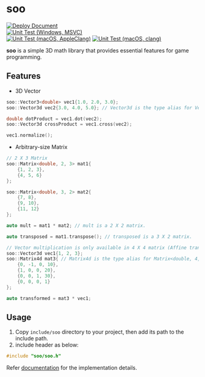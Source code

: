 # soo

[![Deploy Document](https://github.com/notchcamo/soo/actions/workflows/deploy_doxygen.yml/badge.svg)](https://github.com/notchcamo/soo/actions/workflows/deploy_doxygen.yml)  
[![Unit Test (Windows, MSVC)](https://github.com/notchcamo/soo/actions/workflows/unit_test_windows_msvc.yml/badge.svg)](https://github.com/notchcamo/soo/actions/workflows/unit_test_windows_msvc.yml)  
[![Unit Test (macOS, AppleClang)](https://github.com/notchcamo/soo/actions/workflows/unit_test_macos_apple_clang.yml/badge.svg)](https://github.com/notchcamo/soo/actions/workflows/unit_test_macos_apple_clang.yml)
[![Unit Test (macOS, clang)](https://github.com/notchcamo/soo/actions/workflows/unit_test_macos_clang.yml/badge.svg)](https://github.com/notchcamo/soo/actions/workflows/unit_test_macos_clang.yml)  


**soo** is a simple 3D math library that provides essential features for game programming.  

## Features  
* 3D Vector
```c++
soo::Vector3<double> vec1{1.0, 2.0, 3.0};
soo::Vector3d vec2{3.0, 4.0, 5.0}; // Vector3d is the type alias for Vector3<double>.

double dotProduct = vec1.dot(vec2);
soo::Vector3d crossProduct = vec1.cross(vec2);

vec1.normalize();
```
* Arbitrary-size Matrix
```c++
// 2 X 3 Matrix
soo::Matrix<double, 2, 3> mat1{
    {1, 2, 3},
    {4, 5, 6}
};

soo::Matrix<double, 3, 2> mat2{
    {7, 8},
    {9, 10},
    {11, 12}
};

auto mult = mat1 * mat2; // mult is a 2 X 2 matrix.

auto transposed = mat1.transpose(); // transposed is a 3 X 2 matrix.

// Vector multiplication is only available in 4 X 4 matrix (Affine transformation)
soo::Vector3d vec1{1, 2, 3};
soo::Matrix4d mat3{ // Matrix4d is the type alias for Matrix<double, 4, 4>.
    {0, -1, 0, 10},
    {1, 0, 0, 20},
    {0, 0, 1, 30},
    {0, 0, 0, 1}
};

auto transformed = mat3 * vec1;
```

## Usage  
1. Copy `include/soo` directory to your project, then add its path to the include path.
2. include header as below:  
```c++
#include "soo/soo.h"
```

Refer [documentation](https://notchcamo.github.io/soo/) for the implementation details.